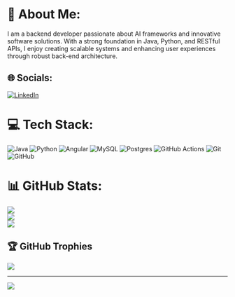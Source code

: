 # 💫 About Me:
I am a backend developer passionate about AI frameworks and innovative software solutions. With a strong foundation in Java, Python, and RESTful APIs, I enjoy creating scalable systems and enhancing user experiences through robust back-end architecture.


## 🌐 Socials:
[![LinkedIn](https://img.shields.io/badge/LinkedIn-%230077B5.svg?logo=linkedin&logoColor=white)](https://linkedin.com/in/mileto) 

# 💻 Tech Stack:
![Java](https://img.shields.io/badge/java-%23ED8B00.svg?style=for-the-badge&logo=openjdk&logoColor=white) ![Python](https://img.shields.io/badge/python-3670A0?style=for-the-badge&logo=python&logoColor=ffdd54) ![Angular](https://img.shields.io/badge/angular-%23DD0031.svg?style=for-the-badge&logo=angular&logoColor=white) ![MySQL](https://img.shields.io/badge/mysql-4479A1.svg?style=for-the-badge&logo=mysql&logoColor=white) ![Postgres](https://img.shields.io/badge/postgres-%23316192.svg?style=for-the-badge&logo=postgresql&logoColor=white) ![GitHub Actions](https://img.shields.io/badge/github%20actions-%232671E5.svg?style=for-the-badge&logo=githubactions&logoColor=white) ![Git](https://img.shields.io/badge/git-%23F05033.svg?style=for-the-badge&logo=git&logoColor=white) ![GitHub](https://img.shields.io/badge/github-%23121011.svg?style=for-the-badge&logo=github&logoColor=white)
# 📊 GitHub Stats:
![](https://github-readme-stats.vercel.app/api?username=miletodev&theme=dark&hide_border=false&include_all_commits=false&count_private=false)<br/>
![](https://github-readme-streak-stats.herokuapp.com/?user=miletodev&theme=dark&hide_border=false)<br/>
![](https://github-readme-stats.vercel.app/api/top-langs/?username=miletodev&theme=dark&hide_border=false&include_all_commits=false&count_private=false&layout=compact)

## 🏆 GitHub Trophies
![](https://github-profile-trophy.vercel.app/?username=miletodev&theme=radical&no-frame=false&no-bg=true&margin-w=4)

---
[![](https://visitcount.itsvg.in/api?id=miletodev&icon=0&color=0)](https://visitcount.itsvg.in)

<!-- Proudly created with GPRM ( https://gprm.itsvg.in ) -->
